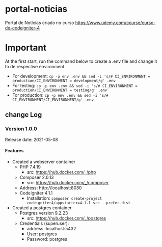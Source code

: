 # portal-noticias
Portal de Notícias criado no curso https://www.udemy.com/course/curso-de-codeigniter-4

# Important
At the first start, run the command below to create a .env file and change it to de respective environment
* For development: `cp -p env .env && sed -i 's/# CI_ENVIRONMENT = production/CI_ENVIRONMENT = development/g' .env`
* For testing: `cp -p env .env && sed -i 's/# CI_ENVIRONMENT = production/CI_ENVIRONMENT = testing/g' .env`
* For production: `cp -p env .env && sed -i 's/# CI_ENVIRONMENT/CI_ENVIRONMENT/g' .env`



## change Log

### Version 1.0.0  
Release date: 2021-05-08

#### Features
* Created a webserver container
    * PHP 7.4.19
      * src: https://hub.docker.com/_/php
    * Composer 2.0.13
      *  src: https://hub.docker.com/_/composer
    * Address: http://localhost:8080
    * CodeIgniter 4.1.1
        * Installation: `composer create-project codeigniter4/appstarter=4.1.1 src --prefer-dist`
* Created a postgres container
    * Postgres version 9.2.23
      * src: https://hub.docker.com/_/postgres
    * Credentials (superuser):
      * address: localhost:5432
      * User: postgres
      * Password: postgres
